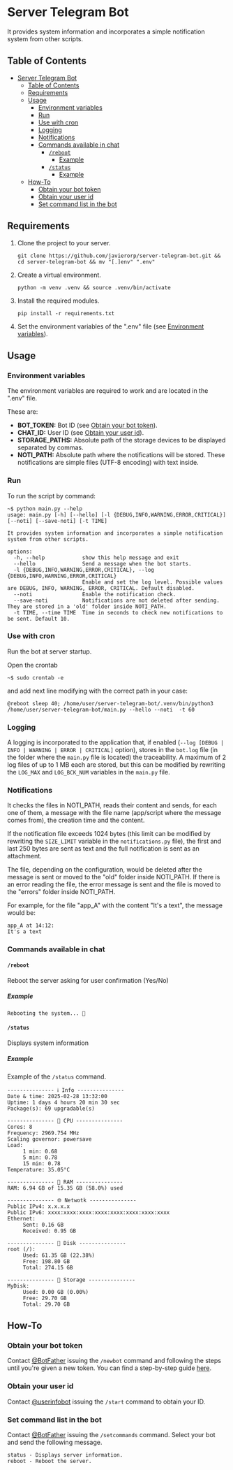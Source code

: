 # Server Telegram Bot

It provides system information and incorporates a simple notification system from other scripts.

## Table of Contents

- [Server Telegram Bot](#server-telegram-bot)
  - [Table of Contents](#table-of-contents)
  - [Requirements](#requirements)
  - [Usage](#usage)
    - [Environment variables](#environment-variables)
    - [Run](#run)
    - [Use with cron](#use-with-cron)
    - [Logging](#logging)
    - [Notifications](#notifications)
    - [Commands available in chat](#commands-available-in-chat)
      - [```/reboot```](#reboot)
        - [Example](#example)
      - [```/status```](#status)
        - [Example](#example-1)
  - [How-To](#how-to)
    - [Obtain your bot token](#obtain-your-bot-token)
    - [Obtain your user id](#obtain-your-user-id)
    - [Set command list in the bot](#set-command-list-in-the-bot)

## Requirements

1. Clone the project to your server.

    ```shell
    git clone https://github.com/javierorp/server-telegram-bot.git && cd server-telegram-bot && mv "[.]env" ".env"
    ```

2. Create a virtual environment.

    ```shell
    python -m venv .venv && source .venv/bin/activate
    ```

3. Install the required modules.

    ```shell
    pip install -r requirements.txt
    ```

4. Set the environment variables of the ".env" file (see [Environment variables](#environment-variables)).

## Usage

### Environment variables

The environment variables are required to work and are located in the ".env" file.

These are:

- **BOT_TOKEN:** Bot ID (see [Obtain your bot token](#obtain-your-bot-token)).
- **CHAT_ID:** User ID (see [Obtain your user id](#obtain-your-user-id)).
- **STORAGE_PATHS:** Absolute path of the storage devices to be displayed separated by commas.
- **NOTI_PATH:** Absolute path where the notifications will be stored. These notifications are simple files (UTF-8 encoding) with text inside.

### Run

To run the script by command:

```shell
~$ python main.py --help
usage: main.py [-h] [--hello] [-l {DEBUG,INFO,WARNING,ERROR,CRITICAL}] [--noti] [--save-noti] [-t TIME]

It provides system information and incorporates a simple notification system from other scripts.

options:
  -h, --help            show this help message and exit
  --hello               Send a message when the bot starts.
  -l {DEBUG,INFO,WARNING,ERROR,CRITICAL}, --log {DEBUG,INFO,WARNING,ERROR,CRITICAL}
                        Enable and set the log level. Possible values are DEBUG, INFO, WARNING, ERROR, CRITICAL. Default disabled.
  --noti                Enable the notification check.
  --save-noti           Notifications are not deleted after sending. They are stored in a 'old' folder inside NOTI_PATH.
  -t TIME, --time TIME  Time in seconds to check new notifications to be sent. Default 10.
```

### Use with cron

Run the bot at server startup.

Open the crontab

```shell
~$ sudo crontab -e
```

and add next line modifying with the correct path in your case:

```shell
@reboot sleep 40; /home/user/server-telegram-bot/.venv/bin/python3 /home/user/server-telegram-bot/main.py --hello --noti  -t 60
```

### Logging

A logging is incorporated to the application that, if enabled (```--log [DEBUG | INFO | WARNING | ERROR | CRITICAL]``` option), stores in the ```bot.log``` file (in the folder where the ```main.py``` file is located) the traceability. A maximum of 2 log files of up to 1 MB each are stored, but this can be modified by rewriting the ```LOG_MAX``` and ```LOG_BCK_NUM``` variables in the ```main.py``` file.

### Notifications

It checks the files in NOTI_PATH, reads their content and sends, for each one of them, a message with the file name (app/script where the message comes from), the creation time and the content.

If the notification file exceeds 1024 bytes (this limit can be modified by rewriting the ```SIZE_LIMIT``` variable in the ```notifications.py``` file), the first and last 250 bytes are sent as text and the full notification is sent as an attachment.

The file, depending on the configuration, would be deleted after the message is sent or moved to the "old" folder inside NOTI_PATH. If there is an error reading the file, the error message is sent and the file is moved to the "errors" folder inside NOTI_PATH.

For example, for the file "app_A" with the content "It's a text", the message would be:

```text
app_A at 14:12:
It's a text
```

### Commands available in chat

#### ```/reboot```

Reboot the server asking for user confirmation (Yes/No)

##### Example

```text
Rebooting the system... 🔄
```

#### ```/status```

Displays system information

##### Example

Example of the ```/status``` command.

```text
--------------- ℹ️ Info ---------------
Date & time: 2025-02-28 13:32:00
Uptime: 1 days 4 hours 20 min 30 sec
Package(s): 69 upgradable(s)

--------------- 🔲 CPU ---------------
Cores: 8
Frequency: 2969.754 MHz
Scaling governor: powersave
Load: 
     1 min: 0.68
     5 min: 0.78
     15 min: 0.78
Temperature: 35.05°C

--------------- 💾 RAM ---------------
RAM: 6.94 GB of 15.35 GB (58.0%) used

--------------- 🌐 Netwotk ---------------
Public IPv4: x.x.x.x
Public IPv6: xxxx:xxxx:xxxx:xxxx:xxxx:xxxx:xxxx:xxxx
Ethernet:
     Sent: 0.16 GB
     Received: 0.95 GB

--------------- 💽 Disk ---------------
root (/): 
     Used: 61.35 GB (22.38%)
     Free: 198.80 GB
     Total: 274.15 GB

--------------- 📂 Storage ---------------
MyDisk: 
     Used: 0.00 GB (0.00%)
     Free: 29.70 GB
     Total: 29.70 GB
```

## How-To

### Obtain your bot token

Contact [@BotFather](https://t.me/botfather) issuing the ```/newbot``` command and following the steps until you're given a new token. You can find a step-by-step guide [here](https://core.telegram.org/bots/features#creating-a-new-bot).

### Obtain your user id

Contact [@userinfobot](https://telegram.me/userinfobot) issuing the ```/start``` command to obtain your ID.

### Set command list in the bot

Contact [@BotFather](https://t.me/botfather) issuing the ```/setcommands``` command. Select your bot and send the following message.

```text
status - Displays server information.
reboot - Reboot the server.
```
